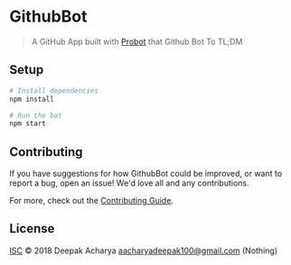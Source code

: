 # GithubBot

> A GitHub App built with [Probot](https://probot.github.io) that Github Bot To TL;DM

## Setup

```sh
# Install dependencies
npm install

# Run the bot
npm start
```

## Contributing

If you have suggestions for how GithubBot could be improved, or want to report a bug, open an issue! We'd love all and any contributions.

For more, check out the [Contributing Guide](CONTRIBUTING.md).

## License

[ISC](LICENSE) © 2018 Deepak Acharya <aacharyadeepak100@gmail.com> (Nothing)
